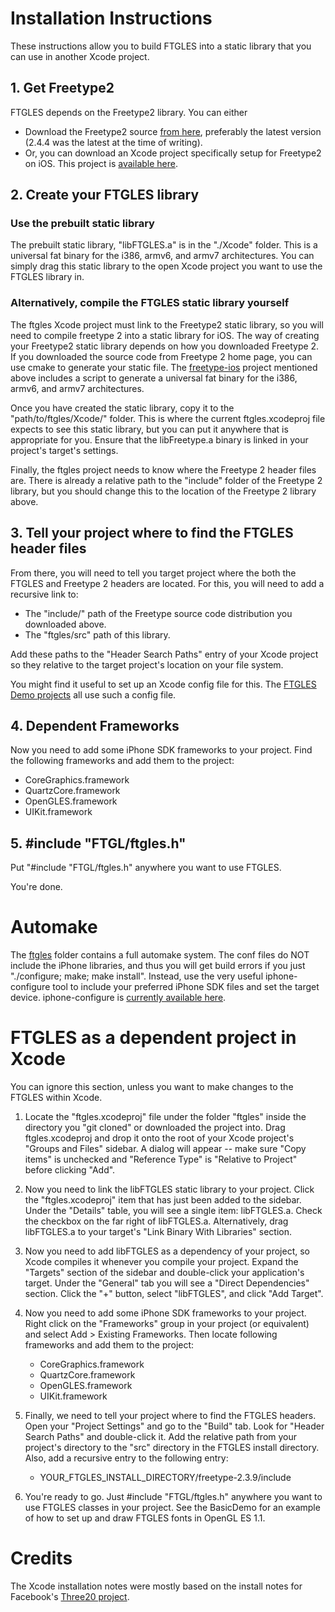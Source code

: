 # Installation Instructions

These instructions allow you to build FTGLES into a static library that you can use in another Xcode project.

## 1. Get Freetype2

FTGLES depends on the Freetype2 library.  You can either
  * Download the Freetype2 source [from here](http://www.freetype.org/download.html), preferably the latest version (2.4.4 was the latest at the time of writing).
  * Or, you can download an Xcode project specifically setup for Freetype2 on iOS.  This project is [available here](https://github.com/cdave1/freetype2-ios).


## 2. Create your FTGLES library

### Use the prebuilt static library

The prebuilt static library, "libFTGLES.a" is in the "./Xcode" folder.  This is a universal fat binary for the i386, armv6, and armv7 architectures.  You can simply drag this static library to the open Xcode project you want to use the FTGLES library in.

### Alternatively, compile the FTGLES static library yourself

The ftgles Xcode project must link to the Freetype2 static library, so you will need to compile freetype 2 into a static library for iOS.  The way of creating your Freetype2 static library depends on how you downloaded Freetype 2.  If you downloaded the source code from Freetype 2 home page, you can use cmake to generate your static file.  The [freetype-ios](https://github.com/cdave1/freetype2-ios) project mentioned above includes a script to generate a universal fat binary for the i386, armv6, and armv7 architectures.

Once you have created the static library, copy it to the "path/to/ftgles/Xcode/" folder.  This is where the current ftgles.xcodeproj file expects to see this static library, but you can put it anywhere that is appropriate for you.  Ensure that the libFreetype.a binary is linked in your project's target's settings.

Finally, the ftgles project needs to know where the Freetype 2 header files are.  There is already a relative path to the "include" folder of the Freetype 2 library, but you should change this to the location of the Freetype 2 library above.


## 3. Tell your project where to find the FTGLES header files

From there, you will need to tell you target project where the both the FTGLES and Freetype 2 headers are located.  For this, you will need to add a recursive link to:
  * The "include/" path of the Freetype source code distribution you downloaded above.
  * The "ftgles/src" path of this library.

Add these paths to the "Header Search Paths" entry of your Xcode project so they relative to the target project's location on your file system.

You might find it useful to set up an Xcode config file for this.  The [FTGLES Demo projects](https://github.com/cdave1/ftgles/tree/master/Demos) all use such a config file.


## 4. Dependent Frameworks

Now you need to add some iPhone SDK frameworks to your project.  Find the following frameworks and add them to the project:
   - CoreGraphics.framework
   - QuartzCore.framework
   - OpenGLES.framework
   - UIKit.framework


## 5. #include "FTGL/ftgles.h"

Put "#include "FTGL/ftgles.h" anywhere you want to use FTGLES.  

You're done.


# Automake

The [ftgles](http://github.com/cdave1/ftgles/tree/master/ftgles/) folder contains a full automake system.  The conf files do NOT include the iPhone libraries, and thus you will get build errors if you just "./configure; make; make install".  Instead, use the very useful iphone-configure tool to include your preferred iPhone SDK files and set the target device.  iphone-configure is [currently available here](http://github.com/jlongster/configure-iphone).


# FTGLES as a dependent project in Xcode

You can ignore this section, unless you want to make changes to the FTGLES within Xcode.

1. Locate the "ftgles.xcodeproj" file under the folder "ftgles" inside the directory you "git cloned" or downloaded the project into.  Drag ftgles.xcodeproj and drop it onto the root of your Xcode project's "Groups and Files"  sidebar.  A dialog will appear -- make sure "Copy items" is unchecked and "Reference Type" is "Relative to Project" before clicking "Add".

2. Now you need to link the libFTGLES static library to your project.  Click the "ftgles.xcodeproj" item that has just been added to the sidebar.  Under the "Details" table, you will see a single item: libFTGLES.a.  Check the checkbox on the far right of libFTGLES.a. Alternatively, drag libFTGLES.a to your target's "Link Binary With Libraries" section.

3. Now you need to add libFTGLES as a dependency of your project, so Xcode compiles it whenever you compile your project.  Expand the "Targets" section of the sidebar and double-click your application's target.  Under the "General" tab you will see a "Direct Dependencies" section. Click the "+" button, select "libFTGLES", and click "Add Target".

4. Now you need to add some iPhone SDK frameworks to your project.  Right click on the "Frameworks" group in your project (or equivalent) and select Add > Existing Frameworks.  Then locate following frameworks and add them to the project:
   - CoreGraphics.framework
   - QuartzCore.framework
   - OpenGLES.framework
   - UIKit.framework

5. Finally, we need to tell your project where to find the FTGLES headers.  Open your "Project Settings" and go to the "Build" tab. Look for "Header Search Paths" and double-click it.  Add the relative path from your project's directory to the "src" directory in the FTGLES install directory. Also, add a recursive entry to the following entry:
   - YOUR_FTGLES_INSTALL_DIRECTORY/freetype-2.3.9/include

6. You're ready to go.  Just #include "FTGL/ftgles.h" anywhere you want to use FTGLES classes in your project.  See the BasicDemo for an example of how to set up and draw FTGLES fonts in OpenGL ES 1.1.



# Credits

The Xcode installation notes were mostly based on the install notes for Facebook's [Three20 project](http://github.com/facebook/three20).